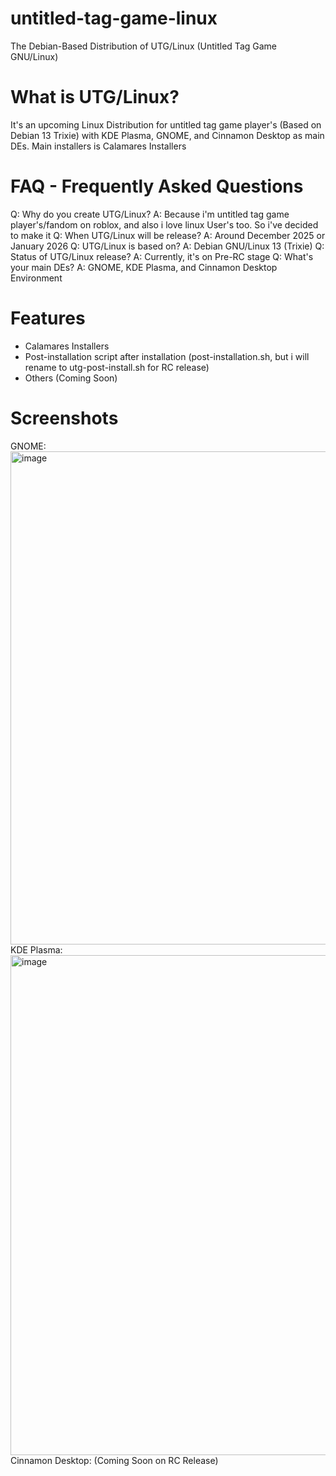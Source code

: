 # untitled-tag-game-linux
The Debian-Based Distribution of UTG/Linux (Untitled Tag Game GNU/Linux)
# What is UTG/Linux?
It's an upcoming Linux Distribution for untitled tag game player's (Based on Debian 13 Trixie) with KDE Plasma, GNOME, and Cinnamon Desktop as main DEs. Main installers is Calamares Installers
# FAQ - Frequently Asked Questions
Q: Why do you create UTG/Linux?
A: Because i'm untitled tag game player's/fandom on roblox, and also i love linux User's too. So i've decided to make it
Q: When UTG/Linux will be release?
A: Around December 2025 or January 2026
Q: UTG/Linux is based on?
A: Debian GNU/Linux 13 (Trixie)
Q: Status of UTG/Linux release?
A: Currently, it's on Pre-RC stage
Q: What's your main DEs?
A: GNOME, KDE Plasma, and Cinnamon Desktop Environment
# Features
- Calamares Installers
- Post-installation script after installation (post-installation.sh, but i will rename to utg-post-install.sh for RC release)
- Others (Coming Soon)
# Screenshots
GNOME:
<img width="1262" height="789" alt="image" src="https://github.com/user-attachments/assets/20cc5cdc-7945-446a-9cb4-e6a415dd74fa" />
KDE Plasma:
<img width="1280" height="800" alt="image" src="https://github.com/user-attachments/assets/adde404e-9276-4cc5-919c-a1882d0a2abf" />
Cinnamon Desktop: 
(Coming Soon on RC Release)

